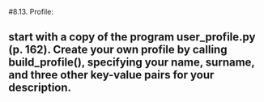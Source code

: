 #8.13. Profile:
## start with a copy of the program user_profile.py (p. 162). Create your own profile by calling build_profile(), specifying your name, surname, and three other key-value pairs for your description.
